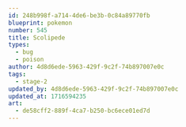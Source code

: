 ```yaml
---
id: 248b998f-a714-4de6-be3b-0c84a89770fb
blueprint: pokemon
number: 545
title: Scolipede
types:
  - bug
  - poison
author: 4d8d6ede-5963-429f-9c2f-74b897007e0c
tags:
  - stage-2
updated_by: 4d8d6ede-5963-429f-9c2f-74b897007e0c
updated_at: 1716594235
art:
  - de58cff2-889f-4ca7-b250-bc6ece01ed7d
---
```

